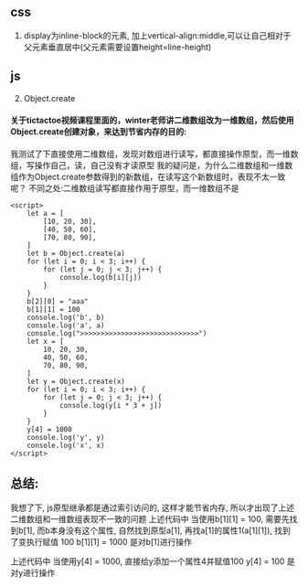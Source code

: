## css
1. display为inline-block的元素, 加上vertical-align:middle,可以让自己相对于父元素垂直居中(父元素需要设置height=line-height)

## js
2. Object.create
#### 关于tictactoe视频课程里面的，winter老师讲二维数组改为一维数组，然后使用Object.create创建对象，来达到节省内存的目的:
 我测试了下直接使用二维数组，发现对数组进行读写，都直接操作原型，而一维数组，写操作自己，读，自己没有才读原型
 我的疑问是，为什么二维数组和一维数组作为Object.create参数得到的新数组，在读写这个新数组时，表现不太一致呢？
 不同之处:二维数组读写都直接作用于原型，而一维数组不是
``` 
<script>
    let a = [
        [10, 20, 30],
        [40, 50, 60],
        [70, 80, 90],
    ]
    let b = Object.create(a)
    for (let i = 0; i < 3; i++) {
        for (let j = 0; j < 3; j++) {
            console.log(b[i][j])
        }
    }
    b[2][0] = "aaa"
    b[1][1] = 100
    console.log('b', b)
    console.log('a', a)
    console.log(">>>>>>>>>>>>>>>>>>>>>>>>>>>>>")
    let x = [
        10, 20, 30,
        40, 50, 60,
        70, 80, 90,
    ]
    let y = Object.create(x)
    for (let i = 0; i < 3; i++) {
        for (let j = 0; j < 3; j++) {
            console.log(y[i * 3 + j])
        }
    }
    y[4] = 1000
    console.log('y', y)
    console.log('x', x)
</script>
```
## 总结:
我想了下, js原型继承都是通过索引访问的, 这样才能节省内存, 所以才出现了上述二维数组和一维数组表现不一致的问题
上述代码中 当使用b[1][1] = 100, 需要先找到b[1], 而b本身没有这个属性, 自然找到原型a[1], 
再找a[1]的属性1(a[1][1]), 找到了变执行赋值 100
b[1][1] = 1000 是对b[1]进行操作

上述代码中 当使用y[4] = 1000, 直接给y添加一个属性4并赋值100
y[4] = 100 是对y进行操作

